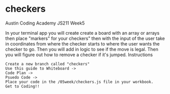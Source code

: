 # checkers
Austin Coding Academy JS211 Week5

In your terminal app you will create create a board with an array or arrays then place "markers" for your checkers" then with the input of the user take in coordinates from where the checker starts to where the user wants the checker to go. Then you will add in logic to see if the move is legal. Then you will figure out how to remove a checker if it's jumped.
Instructions

    Create a new branch called "checkers"
    Use this guide to Whiteboard ->
    Code Plan ->
    Psuedo Code ->
    Place your code in the /05week/checkers.js file in your workbook.
    Get to Coding!!
